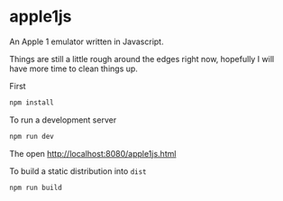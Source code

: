 apple1js
========

An Apple 1 emulator written in Javascript.

Things are still a little rough around the edges right now, hopefully I will have more time to clean things up.

First

```sh
npm install
```

To run a development server

```sh
npm run dev
```

The open
[http://localhost:8080/apple1js.html](http://localhost:8080/apple1js.html)

To build a static distribution into `dist`

```sh
npm run build
```
